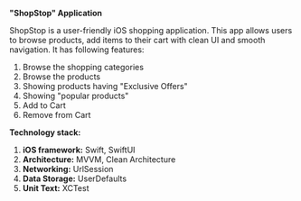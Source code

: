 **"ShopStop" Application**

ShopStop is a user-friendly iOS shopping application. This app allows users to browse products, add items to their cart with clean UI and smooth navigation. It has following features:
1. Browse the shopping categories
2. Browse the products
3. Showing products having "Exclusive Offers"
4. Showing "popular products"
5. Add to Cart
6. Remove from Cart

**Technology stack:**
1. **iOS framework:** Swift, SwiftUI
2. **Architecture:** MVVM, Clean Architecture
3. **Networking:** UrlSession
4. **Data Storage:** UserDefaults
5. **Unit Text:** XCTest

